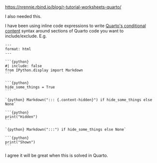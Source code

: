 https://nrennie.rbind.io/blog/r-tutorial-worksheets-quarto/


I also needed this.

I have been using inline code expressions to write [Quarto's conditional content](https://quarto.org/docs/authoring/conditional.html) syntax around sections of Quarto code you want to include/exclude. E.g.

````qmd
---
format: html
---

```{python}
#| include: false
from IPython.display import Markdown
```

```{python}
hide_some_things = True
```

`{python} Markdown("::: {.content-hidden}") if hide_some_things else None`

```{python}
print("Hidden")
```

`{python} Markdown(":::") if hide_some_things else None`

```{python}
print("Shown")
```
````

I agree it will be great when this is solved in Quarto.
